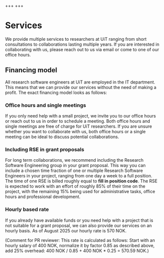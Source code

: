 +++
+++

# Services

We provide multiple services to researchers at UiT ranging from short consultations to collaborations lasting multiple years. If you are interested in collaborating with us, please reach out to us via email or come to one of our office hours. 

## Financing model

All research software engineers at UiT are employed in the IT department. This means that we can provide our services without the need of making a profit. The exact financing model looks as follows:

### Office hours and single meetings

If you only need help with a small project, we invite you to our office hours or reach out to us in order to schedule a meeting. Both office hours and single meetings are free of charge for UiT researchers. If you are unsure whether you want to collaborate with us, both office hours or a single meeting can be ideal to discuss potential collaborations. 

### Including RSE in grant proposals

For long term collaborations, we recommend including the Research Software Engineering group in your grant proposal. This way you can include a chosen time fraction of one or multiple Research Software Engineers in your project, ranging from one day a week to a full position. The time of one RSE is billed roughly equal to **fill in position code**. The RSE is expected to work with an effort of roughly 85% of their time on the project, with the remaining 15% being used for administrative tasks, office hours and professional development.

### Hourly based rate

If you already have available funds or you need help with a project that is not suitable for a grant proposal, we can also provide our services on an hourly basis. As of August 2025 our hourly rate is 570 NOK.

(Comment for PR reviewer: This rate is calculated as follows: Start with an hourly salary of 400 NOK, normalize it by factor 0.85 as described above, add 25% overhead: 400 NOK / 0.85 + 400 NOK * 0.25 = 570.59 NOK.)
